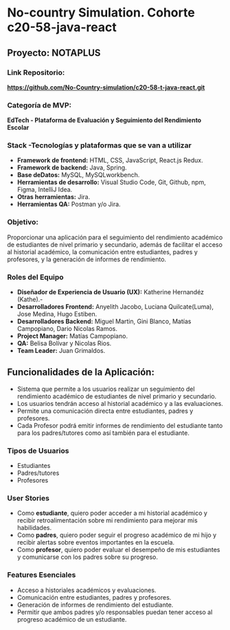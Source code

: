 # No-country Simulation. Cohorte c20-58-java-react

## Proyecto: NOTAPLUS

### Link Repositorio: 
**https://github.com/No-Country-simulation/c20-58-t-java-react.git**

### Categoría de MVP: 
**EdTech - Plataforma de Evaluación y Seguimiento del Rendimiento Escolar**
### Stack -Tecnologías y plataformas que se van a utilizar
- **Framework de frontend:** HTML, CSS, JavaScript, React.js Redux.
- **Framework de backend:** Java, Spring.
- **Base deDatos:** MySQL, MySQLworkbench.
- **Herramientas de desarrollo:** Visual Studio Code, Git, Github, npm, Figma, IntelliJ Idea.
- **Otras herramientas:** Jira.
- **Herramientas QA:** Postman y/o Jira.
  
### Objetivo: 
Proporcionar una aplicación para el seguimiento del rendimiento académico de estudiantes de nivel primario y secundario, además de facilitar el acceso al historial académico, la comunicación entre estudiantes, padres y profesores, y la generación de informes de rendimiento.

### Roles del Equipo
- **Diseñador de Experiencia de Usuario (UX):** Katherine Hernandéz (Kathe).-
- **Desarrolladores Frontend:** Anyelith Jacobo, Luciana Quilcate(Luma), Jose Medina, Hugo Estiben.
- **Desarrolladores Backend:** Miguel Martin, Gini Blanco, Matías Campopiano, Dario Nicolas Ramos.
- **Project Manager:** Matías Campopiano.
- **QA:** Belisa Bolívar y Nicolas Rios.
- **Team Leader:** Juan Grimaldos.
 

## Funcionalidades de la Aplicación:
- Sistema que permite a los usuarios realizar  un seguimiento  del rendimiento académico de estudiantes de nivel primario y secundario. 
- Los usuarios tendrán acceso al historial académico y a las evaluaciones.
- Permite una comunicación directa entre estudiantes, padres y profesores.
- Cada Profesor podrá emitir informes de rendimiento del estudiante tanto para los padres/tutores como así también para el estudiante.

	
### Tipos de Usuarios
- Estudiantes
- Padres/tutores
- Profesores

### User Stories
- Como **estudiante**, quiero poder acceder a mi historial académico y recibir retroalimentación sobre mi rendimiento para mejorar mis habilidades.
- Como **padres**, quiero poder seguir el progreso académico de mi hijo y recibir alertas sobre eventos importantes en la escuela.
- Como **profesor**, quiero poder evaluar el desempeño de mis estudiantes y comunicarse con los padres sobre su progreso.

### Features Esenciales
- Acceso a historiales académicos y evaluaciones.
- Comunicación entre estudiantes, padres y profesores.
- Generación de informes de rendimiento del estudiante.
- Permitir que ambos padres y/o responsables puedan tener acceso  al progreso académico de un estudiante.

